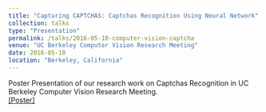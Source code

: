 ```yaml
---
title: "Capturing CAPTCHAS: Captchas Recognition Using Neural Network"
collection: talks
type: "Presentation"
permalink: /talks/2016-05-10-computer-vision-captcha
venue: "UC Berkeley Computer Vision Research Meeting"
date: 2016-05-10
location: "Berkeley, California"
---
```


Poster Presentation of our research work on Captchas Recognition in UC Berkeley Computer Vision Research Meeting. <br>
[[Poster]](https://kadysongbb.github.io/files/2016-05-10-cs280-captcha-recoginition.pdf)